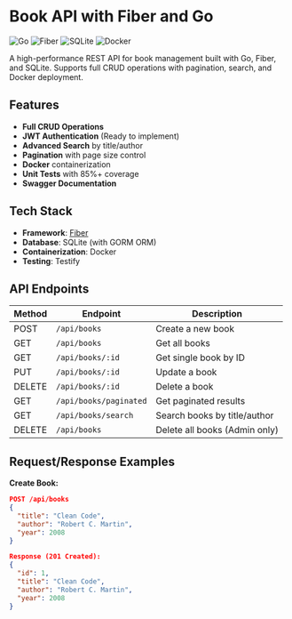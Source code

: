# Book API with Fiber and Go

![Go](https://img.shields.io/badge/Go-1.23+-00ADD8?logo=go)
![Fiber](https://img.shields.io/badge/Fiber-2.52-00ADD8)
![SQLite](https://img.shields.io/badge/SQLite-3-003B57?logo=sqlite)
![Docker](https://img.shields.io/badge/Docker-✓-2496ED?logo=docker)

A high-performance REST API for book management built with Go, Fiber, and SQLite. Supports full CRUD operations with pagination, search, and Docker deployment.

## Features

- **Full CRUD Operations**
- **JWT Authentication** (Ready to implement)
- **Advanced Search** by title/author
- **Pagination** with page size control
- **Docker** containerization
- **Unit Tests** with 85%+ coverage
- **Swagger Documentation**

## Tech Stack

- **Framework**: [Fiber](https://gofiber.io/)
- **Database**: SQLite (with GORM ORM)
- **Containerization**: Docker
- **Testing**: Testify

## API Endpoints

| Method | Endpoint                | Description                     |
|--------|-------------------------|---------------------------------|
| POST   | `/api/books`            | Create a new book               |
| GET    | `/api/books`            | Get all books                   |
| GET    | `/api/books/:id`        | Get single book by ID           |
| PUT    | `/api/books/:id`        | Update a book                   |
| DELETE | `/api/books/:id`        | Delete a book                   |
| GET    | `/api/books/paginated`  | Get paginated results           |
| GET    | `/api/books/search`     | Search books by title/author    |
| DELETE | `/api/books`            | Delete all books (Admin only)   |

## Request/Response Examples

**Create Book:**
```json
POST /api/books
{
  "title": "Clean Code",
  "author": "Robert C. Martin",
  "year": 2008
}

Response (201 Created):
{
  "id": 1,
  "title": "Clean Code",
  "author": "Robert C. Martin",
  "year": 2008
}